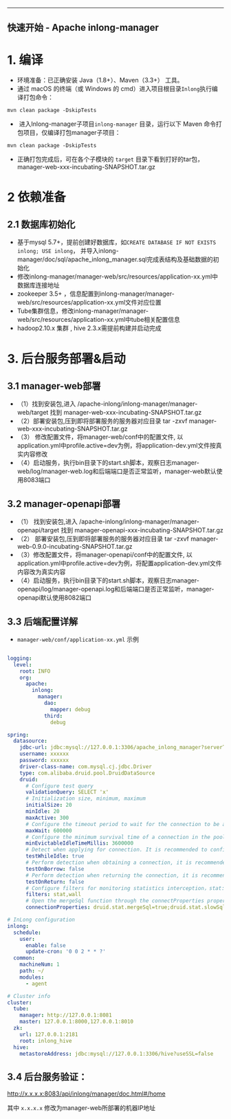 

---
 快速开始 - Apache inlong-manager
---

# 1. 编译

+ 环境准备：已正确安装 Java（1.8+）、Maven（3.3+） 工具。
+ 通过 macOS 的终端（或 Windows 的 cmd）进入项目根目录`Inlong`执行编译打包命令：
```
mvn clean package -DskipTests
```
+  进入Inlong-manager子项目`inlong-manager` 目录，运行以下 Maven 命令打包项目，仅编译打包manager子项目：
```
mvn clean package -DskipTests
```

+ 正确打包完成后，可在各个子模块的 `target` 目录下看到打好的tar包，manager-web-xxx-incubating-SNAPSHOT.tar.gz


# 2 依赖准备
## 2.1 数据库初始化
+ 基于mysql 5.7+，提前创建好数据库，如``CREATE DATABASE IF NOT EXISTS inlong; USE inlong``， 并导入inlong-manager/doc/sql/apache_inlong_manager.sql完成表结构及基础数据的初始化
+ 修改inlong-manager/manager-web/src/resources/application-xx.yml中数据库连接地址
+ zookeeper 3.5+ ，信息配置到inlong-manager/manager-web/src/resources/application-xx.yml文件对应位置
+ Tube集群信息，修改inlong-manager/manager-web/src/resources/application-xx.yml中tube相关配置信息
+ hadoop2.10.x 集群 , hive 2.3.x需提前构建并启动完成

# 3. 后台服务部署&启动

## 3.1 manager-web部署

+ （1）找到安装包,进入 /apache-inlong/inlong-manager/manager-web/target 找到 manager-web-xxx-incubating-SNAPSHOT.tar.gz
+ （2）部署安装包,压到即将部署服务的服务器对应目录  tar -zxvf manager-web-xxx-incubating-SNAPSHOT.tar.gz
+ （3） 修改配置文件，将manager-web/conf中的配置文件, 以application.yml中profile.active=dev为例，将application-dev.yml文件按真实内容修改
+ （4）启动服务，执行bin目录下的start.sh脚本，观察日志manager-web/log/manager-web.log和后端端口是否正常监听，manager-web默认使用8083端口

## 3.2 manager-openapi部署
+ （1） 找到安装包,进入 /apache-inlong/inlong-manager/manager-openapi/target 找到 manager-openapi-xxx-incubating-SNAPSHOT.tar.gz
+ （2） 部署安装包,压到即将部署服务的服务器对应目录  tar -zxvf manager-web-0.9.0-incubating-SNAPSHOT.tar.gz
+ （3）修改配置文件，将manager-openapi/conf中的配置文件, 以application.yml中profile.active=dev为例，将配置application-dev.yml文件内容改为真实内容
+ （4）启动服务，执行bin目录下的start.sh脚本，观察日志manager-openapi/log/manager-openapi.log和后端端口是否正常监听，manager-openapi默认使用8082端口


## 3.3 后端配置详解
+ `manager-web/conf/application-xx.yml` 示例

```yml

logging:
  level:
    root: INFO
    org:
      apache:
        inlong:
          manager:
            dao:
              mapper: debug
            third:
              debug

spring:
  datasource:
    jdbc-url: jdbc:mysql://127.0.0.1:3306/apache_inlong_manager?serverTimezone=GMT%2b8&useSSL=false&allowPublicKeyRetrieval=true&characterEncoding=UTF-8&nullCatalogMeansCurrent=true
    username: xxxxxx
    password: xxxxxx
    driver-class-name: com.mysql.cj.jdbc.Driver
    type: com.alibaba.druid.pool.DruidDataSource
    druid:
      # Configure test query
      validationQuery: SELECT 'x'
      # Initialization size, minimum, maximum
      initialSize: 20
      minIdle: 20
      maxActive: 300
      # Configure the timeout period to wait for the connection to be acquired
      maxWait: 600000
      # Configure the minimum survival time of a connection in the pool, in milliseconds
      minEvictableIdleTimeMillis: 3600000
      # Detect when applying for connection. It is recommended to configure it to true, which does not affect performance and ensures safety
      testWhileIdle: true
      # Perform detection when obtaining a connection, it is recommended to close it, which affects performance
      testOnBorrow: false
      # Perform detection when returning the connection, it is recommended to close it, which affects performance
      testOnReturn: false
      # Configure filters for monitoring statistics interception，stat:Monitoring statistics  log4j:log  wall:Defense against SQL injection
      filters: stat,wall
      # Open the mergeSql function through the connectProperties property；Slow SQL records
      connectionProperties: druid.stat.mergeSql=true;druid.stat.slowSqlMillis=5000

# InLong configuration
inlong:
  schedule:
    user:
      enable: false
      update-cron: '0 0 2 * * ?'
  common:
    machineNum: 1
    path: ~/
    modules:
      - agent

# Cluster info
cluster:
  tube:
    manager: http://127.0.0.1:8081
    master: 127.0.0.1:8000,127.0.0.1:8010
  zk:
    url: 127.0.0.1:2181
    root: inlong_hive
  hive:
    metastoreAddress: jdbc:mysql://127.0.0.1:3306/hive?useSSL=false

```

## 3.4 后台服务验证：

<http://x.x.x.x:8083/api/inlong/manager/doc.html#/home>

其中 `x.x.x.x` 修改为manager-web所部署的机器IP地址
